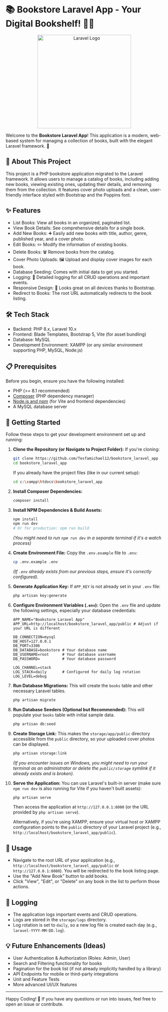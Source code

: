 # 📚 Bookstore Laravel App - Your Digital Bookshelf! 📖✨

<p align="center">
  <a href="https://laravel.com" target="_blank"><img src="https://raw.githubusercontent.com/laravel/art/master/logo-lockup/5%20SVG/2%20CMYK/1%20Full%20Color/laravel-logolockup-cmyk-red.svg" width="300" alt="Laravel Logo"></a>
</p>

Welcome to the **Bookstore Laravel App**! This application is a modern, web-based system for managing a collection of books, built with the elegant Laravel framework. 🚀

## 🌟 About This Project

This project is a PHP bookstore application migrated to the Laravel framework. It allows users to manage a catalog of books, including adding new books, viewing existing ones, updating their details, and removing them from the collection. It features cover photo uploads and a clean, user-friendly interface styled with Bootstrap and the Poppins font.


## ✨ Features

-   List Books: View all books in an organized, paginated list.
-   View Book Details: See comprehensive details for a single book.
-   Add New Books: ➕ Easily add new books with title, author, genre, published year, and a cover photo.
-   Edit Books: ✏️ Modify the information of existing books.
-   Delete Books: 🗑️ Remove books from the catalog.
-   Cover Photo Uploads: 🖼️ Upload and display cover images for each book.
-   Database Seeding: Comes with initial data to get you started.
-   Logging: 📝 Detailed logging for all CRUD operations and important events.
-   Responsive Design: 📱 Looks great on all devices thanks to Bootstrap.
-   Redirect to Books: The root URL automatically redirects to the book listing.

## 🛠️ Tech Stack

-   Backend: PHP 8.x, Laravel 10.x
-   Frontend: Blade Templates, Bootstrap 5, Vite (for asset bundling)
-   Database: MySQL
-   Development Environment: XAMPP (or any similar environment supporting PHP, MySQL, Node.js)

## 📋 Prerequisites

Before you begin, ensure you have the following installed:

-   PHP (>= 8.1 recommended)
-   [Composer](https://getcomposer.org/) (PHP dependency manager)
-   [Node.js and npm](https://nodejs.org/) (for Vite and frontend dependencies)
-   A MySQL database server

## 🚀 Getting Started

Follow these steps to get your development environment set up and running:

1. **Clone the Repository (or Navigate to Project Folder):**
   If you're cloning:

    ```bash
    git clone https://github.com/Tesfamichael12/bookstore_laravel_app
    cd bookstore_laravel_app
    ```

    If you already have the project files (like in our current setup):

    ```bash
    cd c:\xampp\htdocs\bookstore_laravel_app
    ```

2. **Install Composer Dependencies:**

    ```bash
    composer install
    ```

3. **Install NPM Dependencies & Build Assets:**

    ```bash
    npm install
    npm run dev
    # Or for production: npm run build
    ```

    _(You might need to run `npm run dev` in a separate terminal if it's a watch process)_

4. **Create Environment File:**
   Copy the `.env.example` file to `.env`:

    ```bash
    cp .env.example .env
    ```

    _(If `.env` already exists from our previous steps, ensure it's correctly configured)._

5. **Generate Application Key:**
   If `APP_KEY` is not already set in your `.env` file:

    ```bash
    php artisan key:generate
    ```

6. **Configure Environment Variables (`.env`):**
   Open the `.env` file and update the following settings, especially your database credentials:

    ```dotenv
    APP_NAME="Bookstore Laravel App"
    APP_URL=http://localhost/bookstore_laravel_app/public # Adjust if your URL is different

    DB_CONNECTION=mysql
    DB_HOST=127.0.0.1
    DB_PORT=3306
    DB_DATABASE=bookstore # Your database name
    DB_USERNAME=root      # Your database username
    DB_PASSWORD=          # Your database password

    LOG_CHANNEL=stack
    LOG_STACK=daily       # Configured for daily log rotation
    LOG_LEVEL=debug
    ```

7. **Run Database Migrations:**
   This will create the `books` table and other necessary Laravel tables.

    ```bash
    php artisan migrate
    ```

8. **Run Database Seeders (Optional but Recommended):**
   This will populate your `books` table with initial sample data.

    ```bash
    php artisan db:seed
    ```

9. **Create Storage Link:**
   This makes the `storage/app/public` directory accessible from the `public` directory, so your uploaded cover photos can be displayed.

    ```bash
    php artisan storage:link
    ```

    _(If you encounter issues on Windows, you might need to run your terminal as an administrator or delete the `public/storage` symlink if it already exists and is broken)._

10. **Serve the Application:**
    You can use Laravel's built-in server (make sure `npm run dev` is also running for Vite if you haven't built assets):

    ```bash
    php artisan serve
    ```

    Then access the application at `http://127.0.0.1:8000` (or the URL provided by `php artisan serve`).

    Alternatively, if you're using XAMPP, ensure your virtual host or XAMPP configuration points to the `public` directory of your Laravel project (e.g., `http://localhost/bookstore_laravel_app/public`).

## 🎈 Usage

-   Navigate to the root URL of your application (e.g., `http://localhost/bookstore_laravel_app/public` or `http://127.0.0.1:8000`). You will be redirected to the book listing page.
-   Use the "Add New Book" button to add books.
-   Click "View", "Edit", or "Delete" on any book in the list to perform those actions.

## 📝 Logging

-   The application logs important events and CRUD operations.
-   Logs are stored in the `storage/logs` directory.
-   Log rotation is set to `daily`, so a new log file is created each day (e.g., `laravel-YYYY-MM-DD.log`).

## 💡 Future Enhancements (Ideas)

-   User Authentication & Authorization (Roles: Admin, User)
-   Search and Filtering functionality for books
-   Pagination for the book list (if not already implicitly handled by a library)
-   API Endpoints for mobile or third-party integrations
-   Unit and Feature Tests
-   More advanced UI/UX features

---

Happy Coding! 🎉 If you have any questions or run into issues, feel free to open an issue or contribute.
